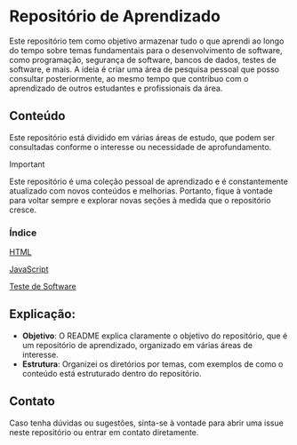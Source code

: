 # Repositório de Aprendizado

Este repositório tem como objetivo armazenar tudo o que aprendi ao longo do tempo sobre temas fundamentais para o desenvolvimento de software, como programação, segurança de software, bancos de dados, testes de software, e mais. A ideia é criar uma área de pesquisa pessoal que posso consultar posteriormente, ao mesmo tempo que contribuo com o aprendizado de outros estudantes e profissionais da área.

## Conteúdo

Este repositório está dividido em várias áreas de estudo, que podem ser consultadas conforme o interesse ou necessidade de aprofundamento.

> [!IMPORTANT]
> Este repositório é uma coleção pessoal de aprendizado e é constantemente atualizado com novos conteúdos e melhorias. Portanto, fique à vontade para voltar sempre e explorar novas seções à medida que o repositório cresce.

### Índice

[HTML](https://github.com/ThiagoGreiner/Estudos/tree/main/HTML)

[JavaScript](https://github.com/ThiagoGreiner/Estudos/tree/main/JavaScript)

[Teste de Software](https://github.com/ThiagoGreiner/Estudos/tree/main/Teste%20_de_Software)

## Explicação:

- **Objetivo**: O README explica claramente o objetivo do repositório, que é um repositório de aprendizado, organizado em várias áreas de interesse.
- **Estrutura**: Organizei os diretórios por temas, com exemplos de como o conteúdo está estruturado dentro do repositório.

## Contato
Caso tenha dúvidas ou sugestões, sinta-se à vontade para abrir uma issue neste repositório ou entrar em contato diretamente.



